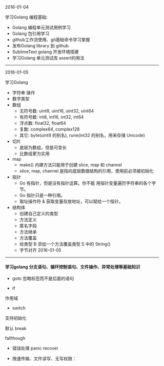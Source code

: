2016-01-04

学习Golang 编程基础:
- Golang 编程单元测试用例学习
- Golang 包引用学习
- github工作流使用、git基础命令学习掌握
- 发布Golang library 到 github
- SublimeText golang 开发环境搭建
- 学习Golang 单元测试库 assert的用法

---------------------------------

2016-01-05

学习Golang 
- 字符串 操作
- 数字类型
- 数组
     - 无符号数: uint8, uint16, uint32, uint64
     - 有符号数: int8, int16, int32, int64
     - 浮点数: float32, float64
     - 复数: complex64, complex128
     - 其它: byte(uint8 的别名), rune(int32 的别名，用来存储 Unicode)
- 切片
     - 底层为数组，但是可变长
     - 比数组更为实用
- map
     - make() 内建方法只能用于创建 slice, map 和 channel 
     - slice, map, channel 是指向底层数据结构的引用，使用前必须被初始化
- 指针
     - Go 有指针，但是没有指针运算。你不能 用指针变量遍历字符串的各个字节。
     - Go 指针只是一种引用。
     - 取址操作符 & 获取变量存放地址，可以赋给一个指针。
- 结构体
     * 创建自己定义的类型
     * 方法定义
     * 匿名字段
     * 方法继承
     * 方法覆盖
     * 给类型 B 添加一个方法覆盖类型 S 中的 String()
     * 字节对齐
2016-01-05
------------------

#### 学习golang 分支语句、循环控制语句、文件操作、异常处理等基础知识
* goto
忽略标签而不是后面的语句

* if

作用域

* switch

支持初始化

默认 break

fallthough

- 错误处理 panic recover

- 限速传输、文件读写、无写权限：

